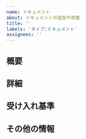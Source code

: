 ```yaml
---
name: ドキュメント
about: ドキュメントの追加や改善
title: ''
labels: 'タイプ:ドキュメント'
assignees: ''
---
```


## 概要
<!-- 追加・改善するドキュメントの概要を記載してください -->

## 詳細
<!-- ドキュメントの詳細な内容を記載してください -->

## 受け入れ基準
<!-- このドキュメントが完了したと判断するための基準を記載してください -->

## その他の情報
<!-- その他の関連情報があれば記載してください -->
